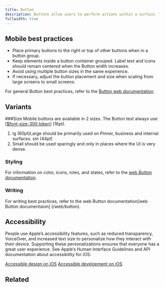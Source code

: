 ```yaml
---
title: Button
description: Buttons allow users to perform actions within a surface. They can be used alone for immediate action, or as a trigger for another component, like [Dropdown] (/web/dropdown) or [Popover](/web/popover).
fullwidth: true
---
```


<ImgContainer src="https://i.pinimg.com/originals/46/b8/39/46b839ba852c8accaf038998003ef29e.png" />

## Mobile best practices

- Place primary buttons to the right or top of other buttons when in a button group.
- Keep elements inside a button container grouped. Label text and icons should remain centered when the Button width increases.
- Avoid using multiple button sizes in the same experience.
- If necessary, adjust the button placement and size when scaling from large screens to small screens.

For general Button best practices, refer to the [Button web documentation](/web/button).

## Variants

###Size
Mobile buttons are available in 2 sizes. The Button text always use [[$font-size-300 token](/foundations/design_tokens#Font-size)] (16pt).

1. lg (60pt)Large should be primarily used on Pinner, business and internal surfaces.
   sm (44pt)
2. Small should be used sparingly and only in places where the UI is very dense.

<TwoCol>
<Group>
<ImgContainer src="https://i.pinimg.com/originals/69/72/34/6972346650536db6f16708a792882534.png" />

</Group>
<Group>
<ImgContainer src="https://i.pinimg.com/originals/fe/d4/d0/fed4d0c16281aaf9a7472655901d2599.png" />
</Group>
</TwoCol>

### Styling

For information on color, icons, roles, and states, refer to the [web Button documentation](/web/button).

### Writing

For writing best practices, refer to the web Button documentation[web Button documentaion] (/web/button).

## Accessibility

People use Apple’s accessibility features, such as reduced transparency, VoiceOver, and increased text size to personalize how they interact with their device. Supporting these personalizations ensures that everyone has a great user experience. See Apple’s Human Interface Guidelines and API documentation about accessibility for iOS:

[Accessible design on iOS](https://material.io/design/usability/accessibility.html#understanding-accessibility)
[Accessible development on iOS](https://developer.android.com/guide/topics/ui/accessibility)

## Related

<ThreeCol>

<IllustrationCard
              title="AvatarGroup"
              href="/web/avatargroup"
              description="AvatarGroup is used ideally where multiple people are displayed"
              color="teal-spabattical-450"
              image="avatar-group"
            />

<IllustrationCard
              title="AvatarGroup"
              href="/web/avatargroup"
              description="AvatarGroup is used ideally where multiple people are displayed"
              color="teal-spabattical-450"
              image="avatar-group"
            />

<IllustrationCard
              title="AvatarGroup"
              href="/web/avatargroup"
              description="AvatarGroup is used ideally where multiple people are displayed"
              color="teal-spabattical-450"
              image="avatar-group"
            />

</ThreeCol>
